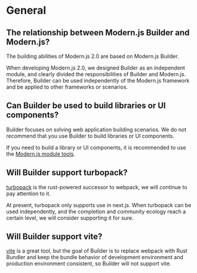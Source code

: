 # General

## The relationship between Modern.js Builder and Modern.js?

The building abilities of Modern.js 2.0 are based on Modern.js Builder.

When developing Modern.js 2.0, we designed Builder as an independent module, and clearly divided the responsibilities of Builder and Modern.js. Therefore, Builder can be used independently of the Modern.js framework and be applied to other frameworks or scenarios.

## Can Builder be used to build libraries or UI components?

Builder focuses on solving web application building scenarios. We do not recommend that you use Builder to build libraries or UI components.

If you need to build a library or UI components, it is recommended to use the [Modern.js module tools](https://modernjs.dev/docs/start/library).

## Will Builder support turbopack?

[turbopack](https://turbo.build/pack) is the rust-powered successor to webpack, we will continue to pay attention to it.

At present, turbopack only supports use in next.js. When turbopack can be used independently, and the completion and community ecology reach a certain level, we will consider supporting it for sure.

## Will Builder support vite?

[vite](https://vitejs.dev/) is a great tool, but the goal of Builder is to replace webpack with Rust Bundler and keep the bundle behavior of development environment and production environment consistent, so Builder will not support vite.
